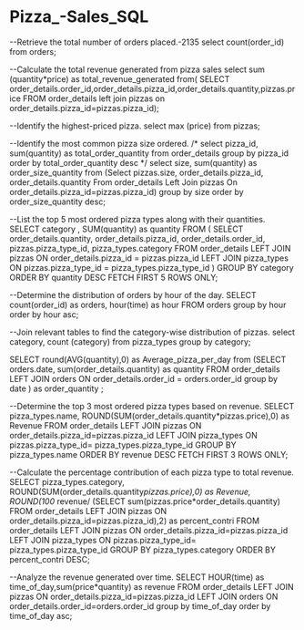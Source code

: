 # Pizza_-Sales_SQL
--Retrieve the total number of orders placed.-2135
select count(order_id) from orders;


--Calculate the total revenue generated from pizza  sales 
select sum (quantity*price) as total_revenue_generated 
from(
SELECT order_details.order_id,order_details.pizza_id,order_details.quantity,pizzas.price
FROM order_details left join pizzas 
on order_details.pizza_id=pizzas.pizza_id);


--Identify the highest-priced pizza.
select max (price) from pizzas;


--Identify the most common pizza size ordered.
/* select pizza_id, sum(quantity) as total_order_quantity from order_details group by pizza_id order by total_order_quantity desc */
select size, sum(quantity) as order_size_quantity from (Select pizzas.size, order_details.pizza_id, order_details.quantity
From order_details Left Join pizzas
On order_details.pizza_id=pizzas.pizza_id) group by size order by order_size_quantity desc;


--List the top 5 most ordered pizza types along with their quantities.
SELECT category , SUM(quantity) as quantity
FROM (
SELECT 
    order_details.quantity,
    order_details.pizza_id,
    order_details.order_id, 
    pizzas.pizza_type_id, 
    pizza_types.category
FROM 
    order_details
LEFT JOIN 
    pizzas 
    ON order_details.pizza_id = pizzas.pizza_id
LEFT JOIN 
    pizza_types 
    ON pizzas.pizza_type_id = pizza_types.pizza_type_id )
    GROUP BY category
    ORDER BY quantity DESC
    FETCH FIRST 5 ROWS ONLY;

--Determine the distribution of orders by hour of the day.
SELECT count(order_id) as orders, hour(time) as hour 
FROM orders
group by hour
order by hour asc;

--Join relevant tables to find the category-wise distribution of pizzas.
select category,  count (category) 
from pizza_types
group by category;

SELECT round(AVG(quantity),0) as Average_pizza_per_day
from (SELECT  orders.date, sum(order_details.quantity) as quantity
FROM order_details 
LEFT JOIN orders
ON order_details.order_id = orders.order_id
group by date )
as order_quantity ;

--Determine the top 3 most ordered pizza types based on revenue.
SELECT pizza_types.name, ROUND(SUM(order_details.quantity*pizzas.price),0) as Revenue
FROM order_details 
LEFT JOIN pizzas 
ON order_details.pizza_id=pizzas.pizza_id
LEFT JOIN pizza_types
ON pizzas.pizza_type_id= pizza_types.pizza_type_id
GROUP BY pizza_types.name
ORDER BY revenue DESC
FETCH FIRST 3 ROWS ONLY;

--Calculate the percentage contribution of each pizza type to total revenue.
SELECT pizza_types.category,
       ROUND(SUM(order_details.quantity*pizzas.price),0) as Revenue,
       ROUND(100* revenue/ (SELECT sum(pizzas.price*order_details.quantity) 
                            FROM order_details LEFT JOIN pizzas 
                            ON order_details.pizza_id=pizzas.pizza_id),2) 
                         as percent_contri
FROM order_details 
LEFT JOIN pizzas 
ON order_details.pizza_id=pizzas.pizza_id
LEFT JOIN pizza_types
ON pizzas.pizza_type_id= pizza_types.pizza_type_id
GROUP BY pizza_types.category
ORDER BY percent_contri DESC;

--Analyze the  revenue generated over time.
SELECT HOUR(time) as time_of_day,sum(price*quantity) as revenue
FROM order_details 
LEFT JOIN pizzas 
ON order_details.pizza_id=pizzas.pizza_id
LEFT JOIN orders
ON order_details.order_id=orders.order_id
group by time_of_day
order by time_of_day asc;
